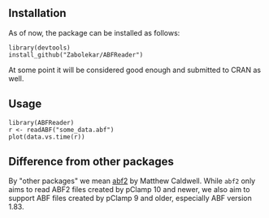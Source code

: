 ## Installation

As of now, the package can be installed as follows:

```
library(devtools)
install_github("Zabolekar/ABFReader")
```

At some point it will be considered good enough and submitted to CRAN as well.

## Usage

```
library(ABFReader)
r <- readABF("some_data.abf")
plot(data.vs.time(r))
```

## Difference from other packages

By "other packages" we mean [abf2](https://cran.r-project.org/web/packages/abf2/index.html) by Matthew Caldwell. While `abf2` only aims to read ABF2 files created by pClamp 10 and newer, we also aim to support ABF files created by pClamp 9 and older, especially ABF version 1.83.